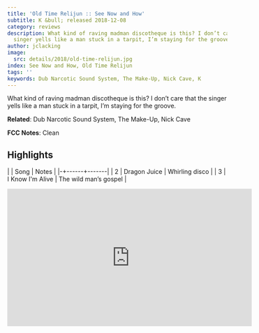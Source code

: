 ```yaml
---
title: 'Old Time Relijun :: See Now and How'
subtitle: K &bull; released 2018-12-08
category: reviews
description: What kind of raving madman discotheque is this? I don’t care that the
  singer yells like a man stuck in a tarpit, I’m staying for the groove.
author: jclacking
image:
  src: details/2018/old-time-relijun.jpg
index: See Now and How, Old Time Relijun
tags: ''
keywords: Dub Narcotic Sound System, The Make-Up, Nick Cave, K
---
```

What kind of raving madman discotheque is this? I don’t care that the singer yells like a man stuck in a tarpit, I’m staying for the groove.<!--more-->

**Related**: Dub Narcotic Sound System, The Make-Up, Nick Cave

**FCC Notes**: Clean

## Highlights

| | Song | Notes |
|-+------+-------|
| 2 | Dragon Juice | Whirling disco |
| 3 | I Know I'm Alive | The wild man’s gospel |

<div class="tlo-detail-video"><iframe width="560" height="315" src="https://www.youtube.com/embed/hSRT0VhKv6w" frameborder="0" allow="autoplay; encrypted-media" allowfullscreen></iframe></div>

